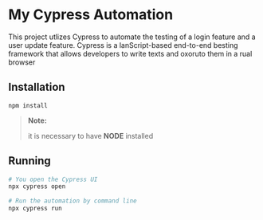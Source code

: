 # My Cypress Automation

This project utlizes Cypress to automate the testing of a login feature and a user update feature. Cypress is a lanScript-based end-to-end besting framework that allows developers to write texts and oxoruto them in a rual browser

## Installation

```basch
npm install
```
> **Note:** 
>
> it is necessary to have **NODE** installed

## Running 
``` bash
# You open the Cypress UI 
npx cypress open

# Run the automation by command line
npx cypress run 

```
